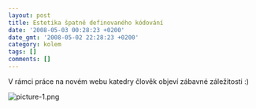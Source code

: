 ```yaml
---
layout: post
title: Estetika špatně definovaného kódování
date: '2008-05-03 00:28:23 +0200'
date_gmt: '2008-05-02 22:28:23 +0200'
category: kolem
tags: []
comments: []
---
```

<p>V rámci práce na novém webu katedry člověk objeví zábavné záležitosti :)</p>
<p><img src='%base_url%/assets/wp-uploads/2008/05/picture-1.png' alt='picture-1.png' /></p>
